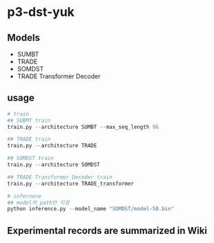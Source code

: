 # p3-dst-yuk

## Models

- SUMBT
- TRADE
- SOMDST
- TRADE Transformer Decoder

## usage
```python
# train
## SUBMT train
train.py --architecture SUMBT --max_seq_length 96

## TRADE train
train.py --architecture TRADE

## SOMDST train
train.py --architecture SOMDST 

## TRADE Transformer Decoder train
train.py --architecture TRADE_transformer 

# infernece
## model의 path만 지정
python inference.py --model_name "SOMDST/model-50.bin"

```

## Experimental records are summarized in Wiki

